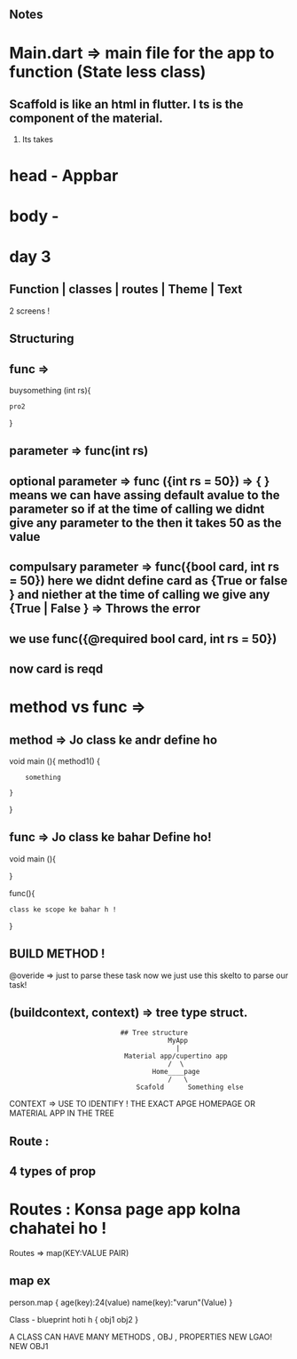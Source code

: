## Notes 

# Main.dart => main file for the app to function (State less class)

## Scaffold is like an html in flutter. I ts is the component of the material.
1. Its takes 
# head - Appbar  
# body - 


# day 3 
## Function | classes | routes | Theme | Text
2 screens ! 
## Structuring 

## func => 

buysomething (int rs){
    
    pro2
}
## parameter => func(int rs)

## optional parameter => func ({int rs = 50}) => { } means we can have assing default avalue to the parameter so if at the time of calling we didnt give any parameter to the then it takes 50 as the value 


## compulsary parameter => func({bool card, int rs = 50}) here we didnt define card as {True or false } and niether at the time of calling we give any {True | False } => Throws the error

## we use func({@required bool card, int rs = 50})
## now card is reqd 


# method vs func =>
## method => Jo class ke andr define ho

void main (){
    method1() {
        
        something 

    }
}


## func => Jo class ke bahar Define ho!
 void main (){

 }


func(){
    
    class ke scope ke bahar h ! 
}




## BUILD METHOD !  
@overide => just to parse these task now 
we just use this skelto to parse our task! 


## (buildcontext, context) => tree type struct. 

                                ## Tree structure 
                                            MyApp
                                              |
                                 Material app/cupertino app  
                                            /  \   
                                        Home____page
                                            /   \ 
                                    Scafold      Something else    
                                            
                                             
CONTEXT => USE TO IDENTIFY ! THE EXACT APGE HOMEPAGE OR MATERIAL APP IN THE TREE 


## Route : 
## 4 types of prop 


# Routes : Konsa page app kolna chahatei ho ! 

Routes => map(KEY:VALUE PAIR)


## map ex 

person.map {
    age(key):24(value)
    name(key):"varun"(Value)
}



Class - blueprint hoti h  {
    obj1
    obj2
}

A CLASS CAN HAVE MANY METHODS , OBJ , PROPERTIES 
NEW LGAO! 
NEW OBJ1 


